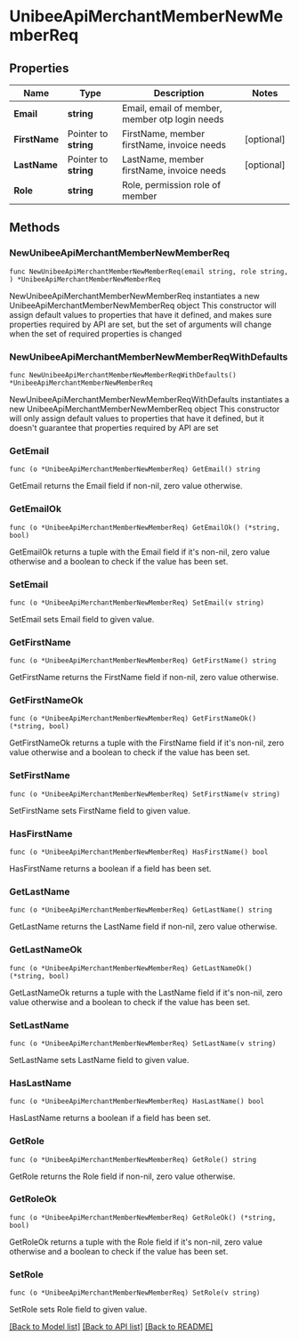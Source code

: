 # UnibeeApiMerchantMemberNewMemberReq

## Properties

Name | Type | Description | Notes
------------ | ------------- | ------------- | -------------
**Email** | **string** | Email, email of member, member otp login needs | 
**FirstName** | Pointer to **string** | FirstName, member firstName, invoice needs | [optional] 
**LastName** | Pointer to **string** | LastName, member firstName, invoice needs | [optional] 
**Role** | **string** | Role, permission role of member | 

## Methods

### NewUnibeeApiMerchantMemberNewMemberReq

`func NewUnibeeApiMerchantMemberNewMemberReq(email string, role string, ) *UnibeeApiMerchantMemberNewMemberReq`

NewUnibeeApiMerchantMemberNewMemberReq instantiates a new UnibeeApiMerchantMemberNewMemberReq object
This constructor will assign default values to properties that have it defined,
and makes sure properties required by API are set, but the set of arguments
will change when the set of required properties is changed

### NewUnibeeApiMerchantMemberNewMemberReqWithDefaults

`func NewUnibeeApiMerchantMemberNewMemberReqWithDefaults() *UnibeeApiMerchantMemberNewMemberReq`

NewUnibeeApiMerchantMemberNewMemberReqWithDefaults instantiates a new UnibeeApiMerchantMemberNewMemberReq object
This constructor will only assign default values to properties that have it defined,
but it doesn't guarantee that properties required by API are set

### GetEmail

`func (o *UnibeeApiMerchantMemberNewMemberReq) GetEmail() string`

GetEmail returns the Email field if non-nil, zero value otherwise.

### GetEmailOk

`func (o *UnibeeApiMerchantMemberNewMemberReq) GetEmailOk() (*string, bool)`

GetEmailOk returns a tuple with the Email field if it's non-nil, zero value otherwise
and a boolean to check if the value has been set.

### SetEmail

`func (o *UnibeeApiMerchantMemberNewMemberReq) SetEmail(v string)`

SetEmail sets Email field to given value.


### GetFirstName

`func (o *UnibeeApiMerchantMemberNewMemberReq) GetFirstName() string`

GetFirstName returns the FirstName field if non-nil, zero value otherwise.

### GetFirstNameOk

`func (o *UnibeeApiMerchantMemberNewMemberReq) GetFirstNameOk() (*string, bool)`

GetFirstNameOk returns a tuple with the FirstName field if it's non-nil, zero value otherwise
and a boolean to check if the value has been set.

### SetFirstName

`func (o *UnibeeApiMerchantMemberNewMemberReq) SetFirstName(v string)`

SetFirstName sets FirstName field to given value.

### HasFirstName

`func (o *UnibeeApiMerchantMemberNewMemberReq) HasFirstName() bool`

HasFirstName returns a boolean if a field has been set.

### GetLastName

`func (o *UnibeeApiMerchantMemberNewMemberReq) GetLastName() string`

GetLastName returns the LastName field if non-nil, zero value otherwise.

### GetLastNameOk

`func (o *UnibeeApiMerchantMemberNewMemberReq) GetLastNameOk() (*string, bool)`

GetLastNameOk returns a tuple with the LastName field if it's non-nil, zero value otherwise
and a boolean to check if the value has been set.

### SetLastName

`func (o *UnibeeApiMerchantMemberNewMemberReq) SetLastName(v string)`

SetLastName sets LastName field to given value.

### HasLastName

`func (o *UnibeeApiMerchantMemberNewMemberReq) HasLastName() bool`

HasLastName returns a boolean if a field has been set.

### GetRole

`func (o *UnibeeApiMerchantMemberNewMemberReq) GetRole() string`

GetRole returns the Role field if non-nil, zero value otherwise.

### GetRoleOk

`func (o *UnibeeApiMerchantMemberNewMemberReq) GetRoleOk() (*string, bool)`

GetRoleOk returns a tuple with the Role field if it's non-nil, zero value otherwise
and a boolean to check if the value has been set.

### SetRole

`func (o *UnibeeApiMerchantMemberNewMemberReq) SetRole(v string)`

SetRole sets Role field to given value.



[[Back to Model list]](../README.md#documentation-for-models) [[Back to API list]](../README.md#documentation-for-api-endpoints) [[Back to README]](../README.md)


